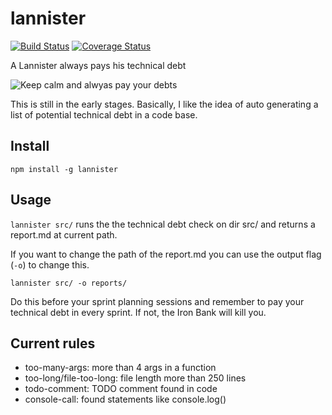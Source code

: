 # lannister
[![Build Status](https://travis-ci.org/kennethlarsen/lannister.svg?branch=master)](https://travis-ci.org/kennethlarsen/lannister)
[![Coverage Status](https://coveralls.io/repos/github/kennethlarsen/lannister/badge.svg?branch=master)](https://coveralls.io/github/kennethlarsen/lannister?branch=master)


A Lannister always pays his technical debt

![Keep calm and alwyas pay your debts](https://boomerandecho.com/wp-content/uploads/2014/04/Keep-Calm.jpg)

This is still in the early stages. Basically, I like the idea of auto generating a list of potential technical debt in a code base. 

## Install
`npm install -g lannister`

## Usage

`lannister src/` runs the the technical debt check on dir src/ and returns a report.md at current path.

If you want to change the path of the report.md you can use the output flag (`-o`) to change this.

`lannister src/ -o reports/`

Do this before your sprint planning sessions and remember to pay your technical debt in every sprint. If not, the Iron Bank will kill you.
 
## Current rules
* too-many-args: more than 4 args in a function
* too-long/file-too-long: file length more than 250 lines
* todo-comment: TODO comment found in code
* console-call: found statements like console.log()

